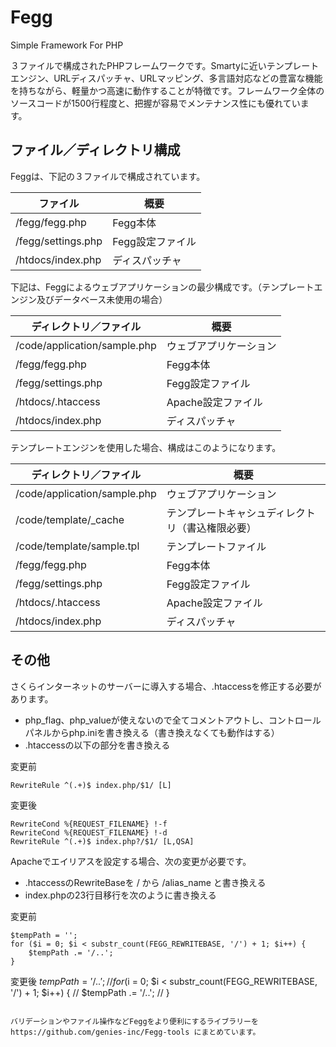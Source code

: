 Fegg
====
Simple Framework For PHP

３ファイルで構成されたPHPフレームワークです。Smartyに近いテンプレートエンジン、URLディスパッチャ、URLマッピング、多言語対応などの豊富な機能を持ちながら、軽量かつ高速に動作することが特徴です。フレームワーク全体のソースコードが1500行程度と、把握が容易でメンテナンス性にも優れています。

ファイル／ディレクトリ構成
----
Feggは、下記の３ファイルで構成されています。

|ファイル|概要|
|---|---|
|/fegg/fegg.php|Fegg本体|
|/fegg/settings.php|Fegg設定ファイル|
|/htdocs/index.php|ディスパッチャ|

下記は、Feggによるウェブアプリケーションの最少構成です。（テンプレートエンジン及びデータベース未使用の場合）

|ディレクトリ／ファイル|概要|
|---|---|
|/code/application/sample.php|ウェブアプリケーション|
|/fegg/fegg.php|Fegg本体|
|/fegg/settings.php|Fegg設定ファイル|
|/htdocs/.htaccess|Apache設定ファイル|
|/htdocs/index.php|ディスパッチャ|

テンプレートエンジンを使用した場合、構成はこのようになります。

|ディレクトリ／ファイル|概要|
|---|---|
|/code/application/sample.php|ウェブアプリケーション|
|/code/template/_cache|テンプレートキャシュディレクトリ（書込権限必要）|
|/code/template/sample.tpl|テンプレートファイル|
|/fegg/fegg.php|Fegg本体|
|/fegg/settings.php|Fegg設定ファイル|
|/htdocs/.htaccess|Apache設定ファイル|
|/htdocs/index.php|ディスパッチャ|

その他
----
さくらインターネットのサーバーに導入する場合、.htaccessを修正する必要があります。
- php_flag、php_valueが使えないので全てコメントアウトし、コントロールパネルからphp.iniを書き換える（書き換えなくても動作はする）
- .htaccessの以下の部分を書き換える

変更前
```
RewriteRule ^(.+)$ index.php/$1/ [L]
```
変更後
```
RewriteCond %{REQUEST_FILENAME} !-f
RewriteCond %{REQUEST_FILENAME} !-d
RewriteRule ^(.+)$ index.php?/$1/ [L,QSA]
```

Apacheでエイリアスを設定する場合、次の変更が必要です。
- .htaccessのRewriteBaseを / から /alias_name と書き換える
- index.phpの23行目移行を次のように書き換える

変更前
```
$tempPath = '';
for ($i = 0; $i < substr_count(FEGG_REWRITEBASE, '/') + 1; $i++) {
    $tempPath .= '/..';
}
```
変更後
$tempPath = '/..';
// for ($i = 0; $i < substr_count(FEGG_REWRITEBASE, '/') + 1; $i++) {
//     $tempPath .= '/..';
// }
```

バリデーションやファイル操作などFeggをより便利にするライブラリーを https://github.com/genies-inc/Fegg-tools にまとめています。